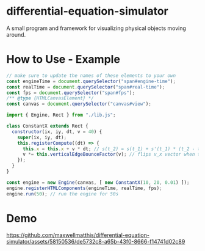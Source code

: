 # differential-equation-simulator

A small program and framework for visualizing physical objects moving around.

# How to Use - Example

```js
// make sure to update the names of these elements to your own
const engineTime = document.querySelector("span#engine-time");
const realTime = document.querySelector("span#real-time");
const fps = document.querySelector("span#fps");
/** @type {HTMLCanvasElement} */
const canvas = document.querySelector("canvas#view");

import { Engine, Rect } from "./lib.js";

class ConstantX extends Rect {
  constructor(ix, iy, dt, v = 40) {
    super(ix, iy, dt);
    this.registerCompute((dt) => {
      this.x = this.x + v * dt; // s(t_2) = s(t_1) + s'(t_1) * (t_2 - t_1)
      v *= this.verticalEdgeBounceFactor(v); // flips v_x vector when the `Rect` touches the left or right edge
    });
  }
}

const engine = new Engine(canvas, [ new ConstantX(10, 20, 0.01) ]);
engine.registerHTMLComponents(engineTime, realTime, fps);
engine.run(50); // run the engine for 50s
```

# Demo

https://github.com/maxwellmatthis/differential-equation-simulator/assets/58150536/de5732c8-a65b-43f0-8666-f14741d02c89


